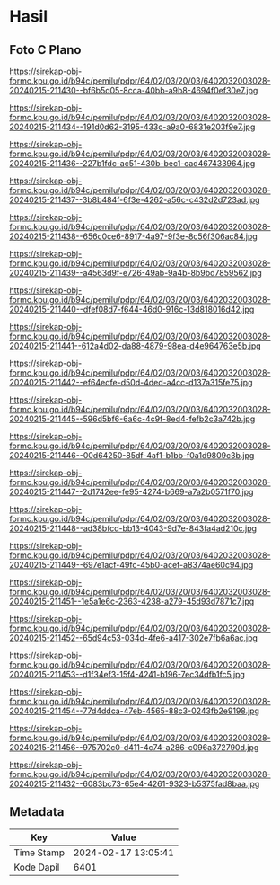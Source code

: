 # Hasil

## Foto C Plano

https://sirekap-obj-formc.kpu.go.id/b94c/pemilu/pdpr/64/02/03/20/03/6402032003028-20240215-211430--bf6b5d05-8cca-40bb-a9b8-4694f0ef30e7.jpg

https://sirekap-obj-formc.kpu.go.id/b94c/pemilu/pdpr/64/02/03/20/03/6402032003028-20240215-211434--191d0d62-3195-433c-a9a0-6831e203f9e7.jpg

https://sirekap-obj-formc.kpu.go.id/b94c/pemilu/pdpr/64/02/03/20/03/6402032003028-20240215-211436--227b1fdc-ac51-430b-bec1-cad467433964.jpg

https://sirekap-obj-formc.kpu.go.id/b94c/pemilu/pdpr/64/02/03/20/03/6402032003028-20240215-211437--3b8b484f-6f3e-4262-a56c-c432d2d723ad.jpg

https://sirekap-obj-formc.kpu.go.id/b94c/pemilu/pdpr/64/02/03/20/03/6402032003028-20240215-211438--656c0ce6-8917-4a97-9f3e-8c56f306ac84.jpg

https://sirekap-obj-formc.kpu.go.id/b94c/pemilu/pdpr/64/02/03/20/03/6402032003028-20240215-211439--a4563d9f-e726-49ab-9a4b-8b9bd7859562.jpg

https://sirekap-obj-formc.kpu.go.id/b94c/pemilu/pdpr/64/02/03/20/03/6402032003028-20240215-211440--dfef08d7-f644-46d0-916c-13d818016d42.jpg

https://sirekap-obj-formc.kpu.go.id/b94c/pemilu/pdpr/64/02/03/20/03/6402032003028-20240215-211441--612a4d02-da88-4879-98ea-d4e964763e5b.jpg

https://sirekap-obj-formc.kpu.go.id/b94c/pemilu/pdpr/64/02/03/20/03/6402032003028-20240215-211442--ef64edfe-d50d-4ded-a4cc-d137a315fe75.jpg

https://sirekap-obj-formc.kpu.go.id/b94c/pemilu/pdpr/64/02/03/20/03/6402032003028-20240215-211445--596d5bf6-6a6c-4c9f-8ed4-fefb2c3a742b.jpg

https://sirekap-obj-formc.kpu.go.id/b94c/pemilu/pdpr/64/02/03/20/03/6402032003028-20240215-211446--00d64250-85df-4af1-b1bb-f0a1d9809c3b.jpg

https://sirekap-obj-formc.kpu.go.id/b94c/pemilu/pdpr/64/02/03/20/03/6402032003028-20240215-211447--2d1742ee-fe95-4274-b669-a7a2b0571f70.jpg

https://sirekap-obj-formc.kpu.go.id/b94c/pemilu/pdpr/64/02/03/20/03/6402032003028-20240215-211448--ad38bfcd-bb13-4043-9d7e-843fa4ad210c.jpg

https://sirekap-obj-formc.kpu.go.id/b94c/pemilu/pdpr/64/02/03/20/03/6402032003028-20240215-211449--697e1acf-49fc-45b0-acef-a8374ae60c94.jpg

https://sirekap-obj-formc.kpu.go.id/b94c/pemilu/pdpr/64/02/03/20/03/6402032003028-20240215-211451--1e5a1e6c-2363-4238-a279-45d93d7871c7.jpg

https://sirekap-obj-formc.kpu.go.id/b94c/pemilu/pdpr/64/02/03/20/03/6402032003028-20240215-211452--65d94c53-034d-4fe6-a417-302e7fb6a6ac.jpg

https://sirekap-obj-formc.kpu.go.id/b94c/pemilu/pdpr/64/02/03/20/03/6402032003028-20240215-211453--d1f34ef3-15f4-4241-b196-7ec34dfb1fc5.jpg

https://sirekap-obj-formc.kpu.go.id/b94c/pemilu/pdpr/64/02/03/20/03/6402032003028-20240215-211454--77d4ddca-47eb-4565-88c3-0243fb2e9198.jpg

https://sirekap-obj-formc.kpu.go.id/b94c/pemilu/pdpr/64/02/03/20/03/6402032003028-20240215-211456--975702c0-d411-4c74-a286-c096a372790d.jpg

https://sirekap-obj-formc.kpu.go.id/b94c/pemilu/pdpr/64/02/03/20/03/6402032003028-20240215-211432--6083bc73-65e4-4261-9323-b5375fad8baa.jpg


## Metadata

| Key        | Value               |
| ---------- | ------------------- |
| Time Stamp | 2024-02-17 13:05:41 |
| Kode Dapil | 6401                |



